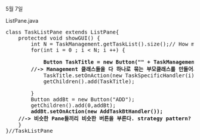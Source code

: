 5월 7일

ListPane.java
<pre>
class TaskListPane extends ListPane{
	protected void showGUI() {
		int N = TaskManagement.getTaskList().size();// How many Tasks
		for(int i = 0 ; i < N; i ++) {

			<b>Button TaskTitle = new Button("" + TaskManagement.getTaskList().get(i).getTitle() );
        //-> Management 클래스들을 다 하나로 묶는 부모클래스를 만들어서 strategy 패턴?</b>
			TaskTitle.setOnAction(new TaskSpecificHandler(i));
			getChildren().add(TaskTitle);

		}
		Button addBt = new Button("ADD");
		getChildren().add(0,addBt);
		<b>addBt.setOnAction(new AddTaskBtHandler());
    //-> 비슷한 Pane들끼리 비슷한 버튼을 부른다. strategy pattern?</b>
	}
}//TaskListPane
</pre?

